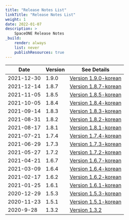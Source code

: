 ```yaml
---
title: "Release Notes List"
linkTitle: "Release Notes List"
weight: 1
date: 2022-01-07
description: >
    SpaceONE Release Notes
_build:
    render: always
    list: never
    publishResources: true
---
```



| Date       | Version | See Details                                                 |
|------------|---------|-------------------------------------------------------------|
| 2021-12-30 | 1.9.0   | [Version 1.9.0-korean](./release_notes/ko/version_1.9.0.md) |
| 2021-12-14 | 1.8.7   | [Version 1.8.7-korean](./release_notes/ko/version_1.8.7.md) |
| 2021-11-05 | 1.8.5   | [Version 1.8.5-korean](./release_notes/ko/version_1.8.5.md) |
| 2021-10-05 | 1.8.4   | [Version 1.8.4-korean](./release_notes/ko/version_1.8.4.md) |
| 2021-09-14 | 1.8.3   | [Version 1.8.3-korean](./release_notes/ko/version_1.8.3.md) |
| 2021-08-31 | 1.8.2   | [Version 1.8.2-korean](./release_notes/ko/version_1.8.2.md) |
| 2021-08-17 | 1.8.1   | [Version 1.8.1-korean](./release_notes/ko/version_1.8.1.md) |
| 2021-07-21 | 1.7.4   | [Version 1.7.4-korean](./release_notes/ko/version_1.7.4.md) |
| 2021-06-29 | 1.7.3   | [Version 1.7.3-korean](./release_notes/ko/version_1.7.3.md) |
| 2021-05-27 | 1.7.2   | [Version 1.7.2-korean](./release_notes/ko/version_1.7.2.md) |
| 2021-04-21 | 1.6.7   | [Version 1.6.7-korean](./release_notes/ko/version_1.6.7.md) |
| 2021-03-09 | 1.6.4   | [Version 1.6.4-korean](./release_notes/ko/version_1.6.4.md) |
| 2021-02-17 | 1.6.2   | [Version 1.6.2-korean](./release_notes/ko/version_1.6.2.md) |
| 2021-01-25 | 1.6.1   | [Version 1.6.1-korean](./release_notes/ko/version_1.6.1.md) |
| 2020-12-29 | 1.5.3   | [Version 1.5.3-korean](./release_notes/ko/version_1.5.3.md) |
| 2020-11-23 | 1.5.1   | [Version 1.5.1-korean](./release_notes/ko/version_1.5.1.md) |
| 2020-9-28  | 1.3.2   | [Version 1.3.2](./release_notes/en/version_1.3.2.md)        |


